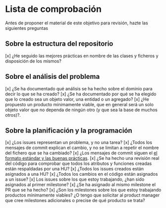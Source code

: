 # Lista de comprobación

Antes de proponer el material de este objetivo para revisión, hazte las siguientes preguntas

## Sobre la estructura del repositorio
[x] ¿He seguido las mejores prácticas en nombre de las clases y ficheros y disposición de los mismos?

## Sobre el análisis del problema
[x] ¿Se ha documentado qué análisis se ha hecho sobre el dominio para decir lo que se ha creado?
[x] ¿Se ha documentado por qué se ha elegido que lo creado sea un objeto valor, una entidad o un agregado?
[x] ¿He propuesto un producto mínimamente viable, que en general será un solo objeto valor que no dependa de ningún otro (y que sea la base de muchos otros)?.

## Sobre la planificación y la programación
[x] ¿Los issues representan un problema, y no una tarea?
[x] ¿Todos los mensajes de commit explican el cambio, y no se limitan a repetir el nombre del fichero que se ha cambiado?
[x] ¿Los mensajes de commit siguen el [el formato estándar y las buenas prácticas](https://www.theserverside.com/video/Follow-these-git-commit-message-guidelines).
[x] ¿Se ha hecho una revisión real del código para comprobar que todos los atributos y funciones creadas están respaldadas por una HU?
[x] ¿Todos los issues creados están asignados a una HU?
[x] ¿Todos los cambios en el código están asignados a un issue?
[x] Los issues sobre los que estoy trabajando, ¿han sido asignados al primer milestone?
[x] ¿Se ha asignado al mismo milestone el PR que se ha hecho?
[x] ¿Son los milestones sobre los que estoy trabajando productos mínimamente viables? ¿O tengo que solicitar al product manager que cree milestones adicionales o precise de qué producto se trata?